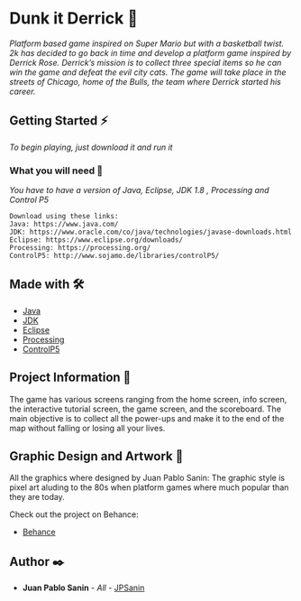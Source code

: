 # Dunk it Derrick 🏀

_Platform based game inspired on Super Mario but with a basketball twist._
_2k has decided to go back in time and develop a platform game inspired by Derrick Rose.
Derrick’s mission is to collect three special items so he can win the game and defeat the evil city cats. 
The game will take place in the streets of Chicago, home of the Bulls, the team where Derrick started his career._

## Getting Started ⚡

_To begin playing, just download it and run it_


### What you will need 📡

_You have to have a version of Java, Eclipse, JDK 1.8 , Processing and Control P5_

```
Download using these links:
Java: https://www.java.com/
JDK: https://www.oracle.com/co/java/technologies/javase-downloads.html
Eclipse: https://www.eclipse.org/downloads/
Processing: https://processing.org/
ControlP5: http://www.sojamo.de/libraries/controlP5/
```

## Made with 🛠️

* [Java](https://www.java.com/)
* [JDK](https://www.oracle.com/co/java/technologies/javase-downloads.html)
* [Eclipse](https://www.eclipse.org/downloads/) 
* [Processing](https://processing.org/) 
* [ControlP5](http://www.sojamo.de/libraries/controlP5/)

## Project Information 📖

The game has various screens ranging from the home screen, info screen,
the interactive tutorial screen, the game screen, and the scoreboard.
The main objective is to collect all the power-ups and make it to the
end of the map without falling or losing all your lives.

## Graphic Design and Artwork 🎨

All the graphics where designed by Juan Pablo Sanin:
The graphic style is pixel art aluding to the 80s when
platform games where much popular than they are today.

Check out the project on Behance:

* [Behance](https://www.behance.net/gallery/108298453/Dunk-It-Derrick)

## Author ✒️

* **Juan Pablo Sanin** - *All* - [JPSanin](https://github.com/JPSanin)



